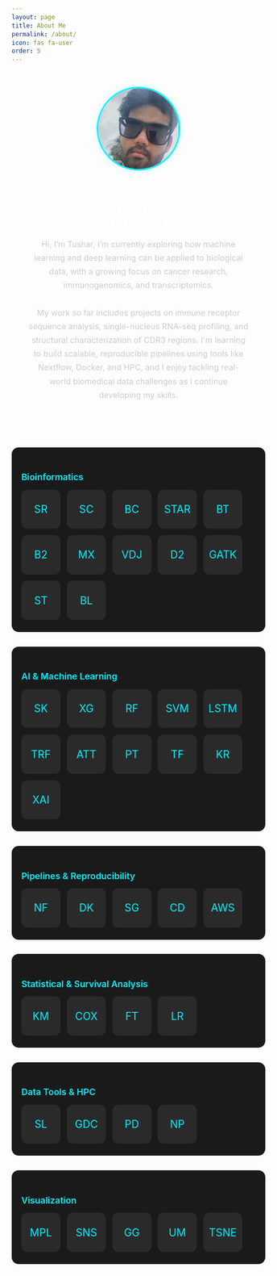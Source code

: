```yaml
---
layout: page
title: About Me
permalink: /about/
icon: fas fa-user
order: 5
---
```


<style>
.about-wrapper {
  text-align: center;
  padding: 2rem;
  color: #fff;
}

.about-wrapper img {
  width: 160px;
  height: 160px;
  object-fit: cover;
  border-radius: 50%;
  border: 3px solid #00f2ff;
  margin-bottom: 1rem;
  box-shadow: 0 0 14px rgba(0, 255, 255, 0.2);
}

.about-wrapper h1 {
  font-size: 1.7rem;
  color: #ffffff;
  margin-bottom: 0.6rem;
  font-weight: 700;
}

.about-wrapper p {
  max-width: 750px;
  margin: 0 auto 1.8rem auto;
  font-size: 1rem;
  line-height: 1.7;
  color: #ccc;
}

/* Skill Section Styling */
.skill-category {
  background: #1a1a1a;
  border-radius: 14px;
  padding: 1.5rem 1.2rem;
  margin: 1.8rem auto;
  max-width: 860px;
  box-shadow: 0 0 14px rgba(0,255,255,0.05);
  text-align: left;
}

.skill-category h3 {
  font-size: 1.1rem;
  color: #00f2ff;
  margin-bottom: 0.9rem;
  font-weight: 600;
}

.icon-grid {
  display: flex;
  flex-wrap: wrap;
  gap: 0.8rem;
}

.icon-grid .icon-tag {
  display: flex;
  align-items: center;
  justify-content: center;
  background: #2a2a2a;
  padding: 0.8rem;
  border-radius: 12px;
  font-size: 1.3rem;
  color: #00f2ff;
  transition: all 0.3s ease;
  width: 52px;
  height: 52px;
}

.icon-grid .icon-tag:hover {
  background: #00f2ff;
  color: #000;
  transform: scale(1.2);
  cursor: pointer;
}
</style>

<div class="about-wrapper">
  <img src="/assets/img/tushar-profile.png" alt="Tushar">
  <h1>MS Bioinformatics & Computational Biology</h1>

  <p>
    Hi, I’m Tushar, I’m currently exploring how machine learning and deep learning can be applied to biological data, with a growing focus on cancer research, immunogenomics, and transcriptomics.
    <br><br>
    My work so far includes projects on immune receptor sequence analysis, single-nucleus RNA-seq profiling, and structural characterization of CDR3 regions. I'm learning to build scalable, reproducible pipelines using tools like Nextflow, Docker, and HPC, and I enjoy tackling real-world biomedical data challenges as I continue developing my skills.
  </p>
</div>

<!-- Skill Categories -->

<!-- ==================== Bioinformatics ==================== -->
<div class="skill-category">
  <h3>Bioinformatics</h3>
  <div class="icon-grid">
    <div class="icon-tag" title="Seurat — Single-cell RNA-seq">SR</div>
    <div class="icon-tag" title="Scanpy — Single-cell RNA-seq (Python)">SC</div>
    <div class="icon-tag" title="Bioconductor — R genomics packages">BC</div>
    <div class="icon-tag" title="STAR — RNA-seq aligner">STAR</div>
    <div class="icon-tag" title="BEDTools — Genomic intervals">BT</div>
    <div class="icon-tag" title="Bowtie2 — Short-read aligner">B2</div>
    <div class="icon-tag" title="MiXCR — TCR/BCR repertoire">MX</div>
    <div class="icon-tag" title="VDJdb — Immune repertoire DB">VDJ</div>
    <div class="icon-tag" title="DESeq2 — Differential expression">D2</div>
    <div class="icon-tag" title="GATK — Variant calling toolkit">GATK</div>
    <div class="icon-tag" title="SAMtools — BAM/SAM processing">ST</div>
    <div class="icon-tag" title="BLAST — Sequence search/alignment">BL</div>
  </div>
</div>
<!-- ==================== AI & Machine Learning ==================== -->
<div class="skill-category">
  <h3>AI & Machine Learning</h3>
  <div class="icon-grid">
    <div class="icon-tag" title="scikit-learn — ML toolkit">SK</div>
    <div class="icon-tag" title="XGBoost — Gradient boosting trees">XG</div>
    <div class="icon-tag" title="Random Forest — Ensemble method">RF</div>
    <div class="icon-tag" title="Support Vector Machine — SVM classifier">SVM</div>
    <div class="icon-tag" title="LSTM — Long Short-Term Memory network">LSTM</div>
    <div class="icon-tag" title="Transformer — Attention-based models">TRF</div>
    <div class="icon-tag" title="Attention Mechanisms — Deep learning attention layers">ATT</div>
    <div class="icon-tag" title="PyTorch — Deep learning framework">PT</div>
    <div class="icon-tag" title="TensorFlow — Deep learning framework">TF</div>
    <div class="icon-tag" title="Keras — High-level neural networks API">KR</div>
    <div class="icon-tag" title="SHAP — Explainable AI (model interpretability)">XAI</div>
  </div>
</div>
<!-- ==================== Pipelines & Reproducibility ==================== -->
<div class="skill-category">
  <h3>Pipelines & Reproducibility</h3>
  <div class="icon-grid">
    <div class="icon-tag" title="Nextflow — Workflow management">NF</div>
    <div class="icon-tag" title="Docker — Containerization">DK</div>
    <div class="icon-tag" title="Singularity — HPC containers">SG</div>
    <div class="icon-tag" title="Conda — Environment management">CD</div>
    <div class="icon-tag" title="AWS — Cloud computing">AWS</div>
  </div>
</div>

<!-- ==================== Statistical & Survival Analysis ==================== -->
<div class="skill-category">
  <h3>Statistical & Survival Analysis</h3>
  <div class="icon-grid">
    <div class="icon-tag" title="Kaplan–Meier estimator">KM</div>
    <div class="icon-tag" title="Cox Regression — Proportional hazards">COX</div>
    <div class="icon-tag" title="Fisher's Exact Test">FT</div>
    <div class="icon-tag" title="Log-Rank Test — Survival analysis">LR</div>
  </div>
</div>

<!-- ==================== Data Tools & HPC ==================== -->
<div class="skill-category">
  <h3>Data Tools & HPC</h3>
  <div class="icon-grid">
    <div class="icon-tag" title="Slurm — HPC job scheduler">SL</div>
    <div class="icon-tag" title="GDC Toolkit — Genomic Data Commons">GDC</div>
    <div class="icon-tag" title="Pandas — Python data analysis">PD</div>
    <div class="icon-tag" title="NumPy — Numerical computing">NP</div>
  </div>
</div>

<!-- ==================== Visualization ==================== -->
<div class="skill-category">
  <h3>Visualization</h3>
  <div class="icon-grid">
    <div class="icon-tag" title="Matplotlib — Python plots">MPL</div>
    <div class="icon-tag" title="Seaborn — Statistical visualization">SNS</div>
    <div class="icon-tag" title="ggplot2 — R plotting system">GG</div>
    <div class="icon-tag" title="UMAP — Dimensionality reduction">UM</div>
    <div class="icon-tag" title="t-SNE — Nonlinear dimensionality reduction">TSNE</div>
  </div>
</div>

